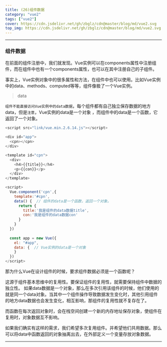 ```yaml
---
title: (26)组件数据
category: "vue2"
tags: ["vue2"]
cover: https://cdn.jsdelivr.net/gh/zbglz/cdn@master/blog/md/vue2.svg
top_img: https://cdn.jsdelivr.net/gh/zbglz/cdn@master/blog/md/vue2.svg
---
```


***

### 组件数据

在前面的组件注册中，我们就发现。Vue实例可以在components属性中注册组件，而在组件中也有一个components属性，也可以在其中注册自己的子组件。

事实上，Vue实例对象中的很多属性和方法，在组件中也可以使用。比如Vue实例中的data、methods、computed等等，组件像极了一个Vue实例。

> data

`组件不能直接访问Vue实例中的data数据`，每个组件都有自己独立保存数据的地方data，但是`注意`，Vue实例的data是一个对象 ，而组件中的data是一个函数，它返回了一个对象。


```js vue2
<script src="link/vue.min.2.6.14.js"></script>

<div id="app">
  <cpn></cpn>
</div>

<template id="cpn">
  <div>
    <h4>{{title}}</h4>
    <p>{{con}}</p>
  </div>
</template>

<script>
  Vue.component('cpn',{
    template:'#cpn',
    data() {  // 组件的data是一个函数，返回一个对象。
      return {
        title:'我是组件的data数据title',
        con:'我是组件的data数据con'
      }
    }
  })
  
  const app = new Vue({
    el: "#app",
    data: {  // Vue实例的data是一个对象
    }
  })
</script>
```


那为什么Vue在设计组件的时候，要求组件数据必须是一个函数呢？

这源于组件基本思维中的复用性。要保证组件的复用性，就需要保持组件中数据的独立性。 如果data数据是一个对象，那么在多次引用该组件的时候，他们使用的就是同一个data对象。当其中一个组件操作导致数据发生变化时，其他引用组件的地方data数据也会发生变化，相互影响，那组件的复用性就不复存在了。 

而函数在每次返回对象时，会在栈空间创建一个新的内存地址保存对象，使组件在复用时，对象数据互不影响。

如果我们确实有这样的需求，我们希望多次复用组件。并希望他们共用数据。那么可以将data中函数返回的对象抽离出去，在外部定义一个变量存放对象数据。

***